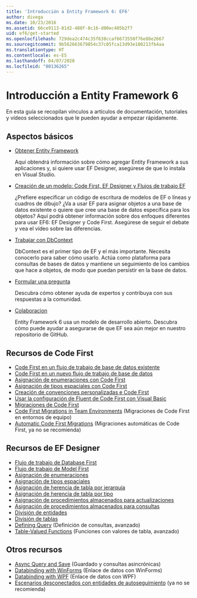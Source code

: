 ```yaml
---
title: 'Introducción a Entity Framework 6: EF6'
author: divega
ms.date: 10/23/2016
ms.assetid: 66ce9113-81d2-480f-8c16-d00ec405b2f7
uid: ef6/get-started
ms.openlocfilehash: 729dea2c474c35f638ccaf6673550f76e88e2667
ms.sourcegitcommit: 9b562663679854c37c05fca13d93e180213fb4aa
ms.translationtype: HT
ms.contentlocale: es-ES
ms.lasthandoff: 04/07/2020
ms.locfileid: "80136265"
---
```

# <a name="get-started-with-entity-framework-6"></a>Introducción a Entity Framework 6

En esta guía se recopilan vínculos a artículos de documentación, tutoriales y vídeos seleccionados que le pueden ayudar a empezar rápidamente.

## <a name="fundamentals"></a>Aspectos básicos

* [Obtener Entity Framework](~/ef6/fundamentals/install.md)

  Aquí obtendrá información sobre cómo agregar Entity Framework a sus aplicaciones y, si quiere usar EF Designer, asegúrese de que lo instala en Visual Studio.

* [Creación de un modelo: Code First, EF Designer y Flujos de trabajo EF](~/ef6/modeling/index.md)

  ¿Prefiere especificar un código de escritura de modelos de EF o líneas y cuadros de dibujo?
¿Va a usar EF para asignar objetos a una base de datos existente o quiere que cree una base de datos específica para los objetos?
Aquí podrá obtener información sobre dos enfoques diferentes para usar EF6: EF Designer y Code First.
Asegúrese de seguir el debate y vea el vídeo sobre las diferencias.

* [Trabajar con DbContext](~/ef6/fundamentals/working-with-dbcontext.md)

  DbContext es el primer tipo de EF y el más importante. Necesita conocerlo para saber cómo usarlo. Actúa como plataforma para consultas de bases de datos y mantiene un seguimiento de los cambios que hace a objetos, de modo que puedan persistir en la base de datos.

* [Formular una pregunta](~/ef6/resources/get-help.md)

  Descubra cómo obtener ayuda de expertos y contribuya con sus respuestas a la comunidad.

* [Colaboracion](https://github.com/aspnet/EntityFramework6/)

  Entity Framework 6 usa un modelo de desarrollo abierto. Descubra cómo puede ayudar a asegurarse de que EF sea aún mejor en nuestro repositorio de GitHub.

## <a name="code-first-resources"></a>Recursos de Code First

  - [Code First en un flujo de trabajo de base de datos existente](~/ef6/modeling/code-first/workflows/existing-database.md)
  - [Code First en un nuevo flujo de trabajo de base de datos](~/ef6/modeling/code-first/workflows/new-database.md)
  - [Asignación de enumeraciones con Code First](~/ef6/modeling/code-first/data-types/enums.md)
  - [Asignación de tipos espaciales con Code First](~/ef6/modeling/code-first/data-types/spatial.md)
  - [Creación de convenciones personalizadas e Code First](~/ef6/modeling/code-first/conventions/custom.md)
  - [Usar la configuración de Fluent de Code First con Visual Basic](~/ef6/modeling/code-first/fluent/vb.md)
  - [Migraciones de Code First](~/ef6/modeling/code-first/migrations/index.md)
  - [Code First Migrations in Team Environments](~/ef6/modeling/code-first/migrations/teams.md) (Migraciones de Code First en entornos de equipo)
  - [Automatic Code First Migrations](~/ef6/modeling/code-first/migrations/automatic.md) (Migraciones automáticas de Code First, ya no se recomienda)

## <a name="ef-designer-resources"></a>Recursos de EF Designer
  - [Flujo de trabajo de Database First](~/ef6/modeling/designer/workflows/database-first.md)
  - [Flujo de trabajo de Model First](~/ef6/modeling/designer/workflows/model-first.md)
  - [Asignación de enumeraciones](~/ef6/modeling/designer/data-types/enums.md)
  - [Asignación de tipos espaciales](~/ef6/modeling/designer/data-types/spatial.md)
  - [Asignación de herencia de tabla por jerarquía](~/ef6/modeling/designer/inheritance/tph.md)
  - [Asignación de herencia de tabla por tipo](~/ef6/modeling/designer/inheritance/tpt.md)
  - [Asignación de procedimientos almacenados para actualizaciones](~/ef6/modeling/designer/stored-procedures/cud.md)
  - [Asignación de procedimientos almacenados para consultas](~/ef6/modeling/designer/stored-procedures/query.md)
  - [División de entidades](~/ef6/modeling/designer/entity-splitting.md)
  - [División de tablas](~/ef6/modeling/designer/table-splitting.md)
  - [Defining Query](~/ef6/modeling/designer/advanced/defining-query.md) (Definición de consultas, avanzado)
  - [Table-Valued Functions](~/ef6/modeling/designer/advanced/tvfs.md) (Funciones con valores de tabla, avanzado)

## <a name="other-resources"></a>Otros recursos
  - [Async Query and Save](~/ef6/fundamentals/async.md) (Guardado y consultas asincrónicas)
  - [Databinding with WinForms](~/ef6/fundamentals/databinding/winforms.md) (Enlace de datos con WinForms)
  - [Databinding with WPF](~/ef6/fundamentals/databinding/wpf.md) (Enlace de datos con WPF)
  - [Escenarios desconectados con entidades de autoseguimiento](~/ef6/fundamentals/disconnected-entities/self-tracking-entities/walkthrough.md) (ya no se recomienda)
